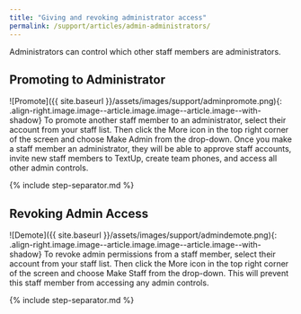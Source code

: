 ```yaml
---
title: "Giving and revoking administrator access"
permalink: /support/articles/admin-administrators/
---
```


Administrators can control which other staff members are administrators.

## Promoting to Administrator

![Promote]({{ site.baseurl }}/assets/images/support/adminpromote.png){: .align-right.image.image--article.image.image--article.image--with-shadow} To promote another staff member to an administrator, select their account from your staff list. Then click the More icon in the top right corner of the screen and choose Make Admin from the drop-down. Once you make a staff member an administrator, they will be able to approve staff accounts, invite new staff members to TextUp, create team phones, and access all other admin controls.

{% include step-separator.md %}

## Revoking Admin Access

![Demote]({{ site.baseurl }}/assets/images/support/admindemote.png){: .align-right.image.image--article.image.image--article.image--with-shadow} To revoke admin permissions from a staff member, select their account from your staff list. Then click the More icon in the top right corner of the screen and choose Make Staff from the drop-down. This will prevent this staff member from accessing any admin controls.

{% include step-separator.md %}
